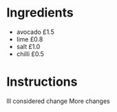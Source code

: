 # Ingredients
- avocado £1.5
- lime £0.8
- salt £1.0
- chilli £0.5
# Instructions
Ill considered change
More changes
